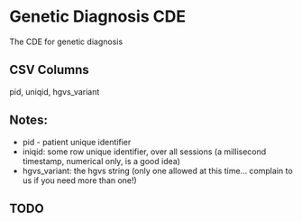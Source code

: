 # Genetic Diagnosis CDE

The CDE for genetic diagnosis

## CSV Columns

pid, uniqid, hgvs_variant


## Notes:
  * pid - patient unique identifier
  * iniqid:  some row unique identifier, over all sessions (a millisecond timestamp, numerical only, is a good idea)
  * hgvs_variant: the hgvs string (only one allowed at this time... complain to us if you need more than one!)
  
##  TODO

